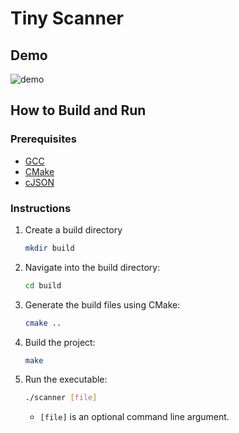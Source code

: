 # Tiny Scanner

## Demo
![demo](https://github.com/user-attachments/assets/76ba1cf4-c8c2-483c-934e-ed950f13f082)

## How to Build and Run

### Prerequisites

- [GCC](https://gcc.gnu.org/)
- [CMake](https://cmake.org/)
- [cJSON](https://github.com/DaveGamble/cJSON)

### Instructions

1. Create a build directory
   ```sh
   mkdir build
   ```
2. Navigate into the build directory:
   ```sh
   cd build
   ```
3. Generate the build files using CMake:
   ```sh
   cmake ..
   ```
4. Build the project:
   ```sh
   make
   ```
5. Run the executable:
   ```sh
   ./scanner [file]
   ```
   - `[file]` is an optional command line argument.
